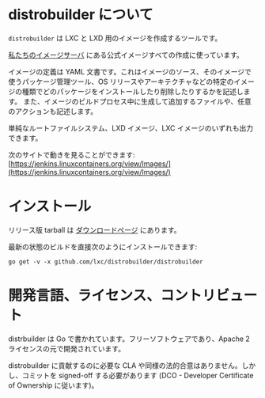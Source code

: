 

# distrobuilder について <!-- What's distrobuilder? -->
<!--
`distrobuilder` is an image building tool for LXC and LXD.
-->
`distrobuilder` は LXC と LXD 用のイメージを作成するツールです。

<!--
It's used to build all our official images available on [our image server](https://images.linuxcontainers.org).
-->
[私たちのイメージサーバ](https://images.linuxcontainers.org) にある公式イメージすべての作成に使っています。

<!--
The image definition is a YAML document which describes the source of the
image, its package manager, what packages to install/remove for specific
image variants, os releases and architectures, as well as additional
files to generate and arbitrary actions to execute as part of the image
build process.
-->
イメージの定義は YAML 文書です。これはイメージのソース、そのイメージで使うパッケージ管理ツール、OS リリースやアーキテクチャなどの特定のイメージの種類でどのパッケージをインストールしたり削除したりするかを記述します。
また、イメージのビルドプロセス中に生成して追加するファイルや、任意のアクションも記述します。

<!--
The output is either a plain root filesystem, a LXD image or a LXC image.
-->
単純なルートファイルシステム、LXD イメージ、LXC イメージのいずれも出力できます。

<!--
You can see it at work here: [https://jenkins.linuxcontainers.org/view/Images/](https://jenkins.linuxcontainers.org/view/Images/)
-->
次のサイトで動きを見ることができます: [https://jenkins.linuxcontainers.org/view/Images/](https://jenkins.linuxcontainers.org/view/Images/)

# インストール <!-- Installing it -->
<!--
Release tarballs can be found in the [Downloads](/distrobuilder/downloads) section.
-->
リリース版 tarball は [ダウンロードページ](/distrobuilder/downloads) にあります。

<!--
The current build can also be installed directly with:
-->
最新の状態のビルドを直接次のようにインストールできます:

    go get -v -x github.com/lxc/distrobuilder/distrobuilder

# 開発言語、ライセンス、コントリビュート <!-- Language, licensing and contributions -->
<!--
distrobuilder is written in Go, it's free software and is developed under the Apache 2 license.
-->
distrbuilder は Go で書かれています。フリーソフトウェアであり、Apache 2 ライセンスの元で開発されています。

<!--
There are no CLA or similar legal agreements required to contribute to distrobuilder,
however we do require commits be signed-off (following the DCO - Developer Certificate of Ownership).
-->
distrobuilder に貢献するのに必要な CLA や同様の法的合意はありません。しかし、コミットを signed-off する必要があります (DCO - Developer Certificate of Ownership に従います)。
